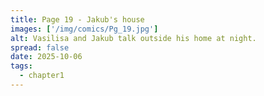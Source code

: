 ```yaml
---
title: Page 19 - Jakub's house
images: ['/img/comics/Pg_19.jpg']
alt: Vasilisa and Jakub talk outside his home at night.
spread: false
date: 2025-10-06
tags:
  - chapter1
---
```

